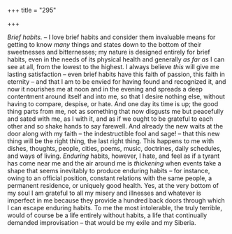 +++
title = "295"

+++

*Brief habits.* – I love brief habits and consider them invaluable means for getting to know *many* things and states down to the bottom of their sweetnesses and bitternesses; my nature is designed entirely for brief habits, even in the needs of its physical health and generally *as far as* I can see at all, from the lowest to the highest. I always believe *this* will give me lasting satisfaction – even brief habits have this faith of passion, this faith in eternity – and that I am to be envied for having found and recognized it, and now it nourishes me at noon and in the evening and spreads a deep contentment around itself and into me, so that I desire nothing else, without having to compare, despise, or hate. And one day its time is up; the good thing parts from me, not as something that now disgusts me but peacefully and sated with me, as I with it, and as if we ought to be grateful to each other and so shake hands to say farewell. And already the new waits at the door along with my faith – the indestructible fool and sage\! – that this new thing will be the right thing, the last right thing. This happens to me with dishes, thoughts, people, cities, poems, music, doctrines, daily schedules, and ways of living. *Enduring* habits, however, I hate, and feel as if a tyrant has come near me and the air around me is *thickening* when events take a shape that seems inevitably to produce enduring habits – for instance, owing to an official position, constant relations with the same people, a permanent residence, or uniquely good health. Yes, at the very bottom of my soul I am grateful to all my misery and illnesses and whatever is imperfect in me because they provide a hundred back doors through which I can escape enduring habits. To me the most intolerable, the truly terrible, would of course be a life entirely without habits, a life that continually demanded improvisation – that would be my exile and my Siberia.


